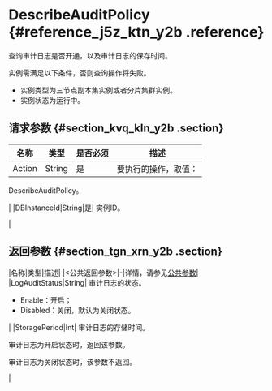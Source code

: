 # DescribeAuditPolicy {#reference_j5z_ktn_y2b .reference}

查询审计日志是否开通，以及审计日志的保存时间。

实例需满足以下条件，否则查询操作将失败。

-   实例类型为三节点副本集实例或者分片集群实例。
-   实例状态为运行中。

## 请求参数 {#section_kvq_kln_y2b .section}

|名称|类型|是否必须|描述|
|--|--|----|--|
|Action|String|是| 要执行的操作，取值：

 DescribeAuditPolicy。

 |
|DBInstanceId|String|是| 实例ID。

 |

## 返回参数 {#section_tgn_xrn_y2b .section}

|名称|类型|描述|
|<公共返回参数\>|-|详情，请参见[公共参数](intl.zh-CN/API参考/API参考/公共参数.md#)|
|LogAuditStatus|String| 审计日志的状态。

 -   Enable：开启；
-   Disabled：关闭，默认为关闭状态。

 |
|StoragePeriod|Int| 审计日志的存储时间。

 审计日志为开启状态时，返回该参数。

 审计日志为关闭状态时，该参数不返回。

 |


